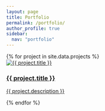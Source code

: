 ```yaml
---
layout: page
title: Portfolio
permalink: /portfolio/
author_profile: true
sidebar:
  nav: "portfolio"
---
```



<div class="portfolio-grid">
  {% for project in site.data.projects %}
  <div class="tile">
    <a href="{{ project.url }}" target="_blank">
      <img src="{{ project.image }}" alt="{{ project.title }}">
      <h3>{{ project.title }}</h3>
      <p>{{ project.description }}</p>
    </a>
  </div>
  {% endfor %}
</div>
